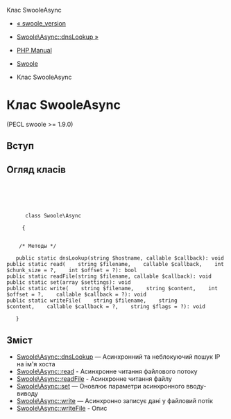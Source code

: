 Клас SwooleAsync

-   [« swoole\_version](function.swoole-version.html)
    
-   [Swoole\\Async::dnsLookup »](swoole-async.dnslookup.html)
    
-   [PHP Manual](index.html)
    
-   [Swoole](book.swoole.html)
    
-   Клас SwooleAsync
    

# Клас SwooleAsync

(PECL swoole >= 1.9.0)

## Вступ

## Огляд класів

```classsynopsis



    
     
      class Swoole\Async
     
     {


    /* Методы */
    
   public static dnsLookup(string $hostname, callable $callback): void
public static read(    string $filename,    callable $callback,    int $chunk_size = ?,    int $offset = ?): bool
public static readFile(string $filename, callable $callback): void
public static set(array $settings): void
public static write(    string $filename,    string $content,    int $offset = ?,    callable $callback = ?): void
public static writeFile(    string $filename,    string $content,    callable $callback = ?,    string $flags = ?): void

   }
```

## Зміст

-   [Swoole\\Async::dnsLookup](swoole-async.dnslookup.html) — Асинхронний та неблокуючий пошук IP на ім'я хоста
-   [Swoole\\Async::read](swoole-async.read.html) - Асинхронне читання файлового потоку
-   [Swoole\\Async::readFile](swoole-async.readfile.html) - Асинхронне читання файлу
-   [Swoole\\Async::set](swoole-async.set.html) — Оновлює параметри асинхронного вводу-виводу
-   [Swoole\\Async::write](swoole-async.write.html) — Асинхронно записує дані у файловий потік
-   [Swoole\\Async::writeFile](swoole-async.writefile.html) - Опис